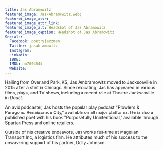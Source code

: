 ```yaml
---
title: Jas Abramowitz
featured_image: Jas-Abramowitz.webp
featured_image_attr: 
featured_image_attr_link: 
featured_image_alt: Headshot of Jas Abramowitz
featured_image_caption: Headshot of Jas Abramowitz
Socials:
  Facebook: poetryjazzman
  Twitter: jasabramowitz
  Instagram: 
  LinkedIn: 
  IBDB: 
  IMDb: nm7004545
  Website: 
---
```

Hailing from Overland Park, KS, Jas Ambramowitz moved to Jacksonville in 2015 after a stint in Chicago. Since relocating, Jas has appeared in various films, plays, and TV shows, including a recent role at Theatre Jacksonville in *Doubt*. 

An avid podcaster, Jas hosts the popular play podcast "Prowlers & Paragons: Renaissance City," available on all major platforms. He is also a published poet with his book "Purposefully Unintentional," available through Spartan Press and online retailers.

Outside of his creative endeavors, Jas works full-time at Magellan Transport Inc, a logistics firm. He attributes much of his success to the unwavering support of his partner, Dolly Johnson. 
